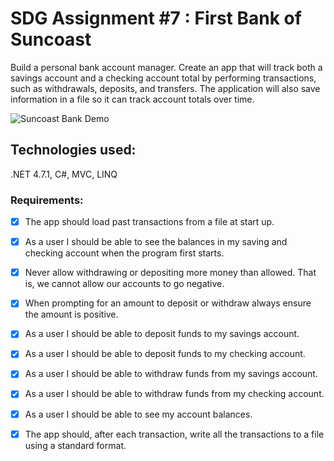 # SDG Assignment #7 : First Bank of Suncoast

Build a personal bank account manager. Create an app that will track both a savings account and a checking account total by performing transactions, such as withdrawals, deposits, and transfers. The application will also save information in a file so it can track account totals over time.

![Suncoast Bank Demo](https://github.com/codyb23/SDG-GIFS/blob/master/SuncoastBank.gif)

## Technologies used:
.NET 4.7.1, C#, MVC, LINQ

### Requirements:

- [x] The app should load past transactions from a file at start up.
- [x] As a user I should be able to see the balances in my saving and checking account when the program first starts.
- [x] Never allow withdrawing or depositing more money than allowed. That is, we cannot allow our accounts to go negative.
- [x] When prompting for an amount to deposit or withdraw always ensure the amount is positive.
- [x] As a user I should be able to deposit funds to my savings account.
- [x] As a user I should be able to deposit funds to my checking account.
- [x] As a user I should be able to withdraw funds from my savings account.
- [x] As a user I should be able to withdraw funds from my checking account.
- [x] As a user I should be able to see my account balances.
- [x] The app should, after each transaction, write all the transactions to a file using a standard format.

